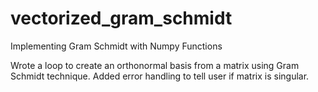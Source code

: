 # vectorized_gram_schmidt
Implementing Gram Schmidt with Numpy Functions

Wrote a loop to create an orthonormal basis from a matrix using Gram Schmidt technique.  Added error handling to tell user if matrix is singular.
